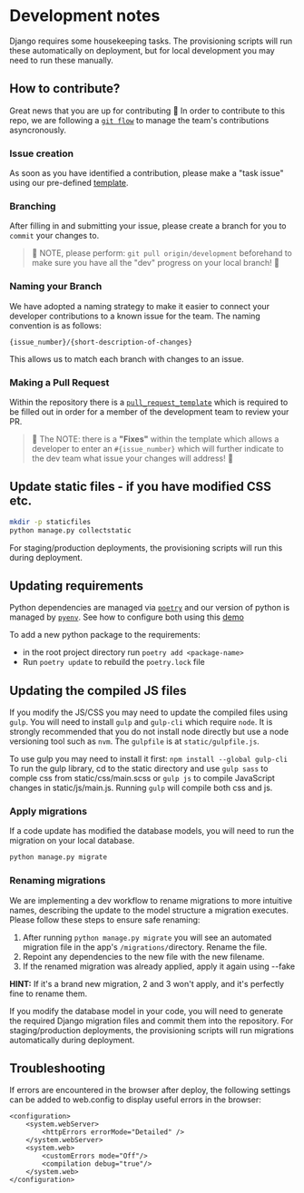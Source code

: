 # Development notes


Django requires some housekeeping tasks. The provisioning scripts will run these automatically on deployment,
but for local development you may need to run these manually.

## How to contribute?

Great news that you are up for contributing :tada: In order to contribute to this repo, we are following a [`git flow`](https://www.atlassian.com/git/tutorials/comparing-workflows/gitflow-workflow) to manage the team's contributions asyncronously.

### Issue creation
As soon as you have identified a contribution, please make a "task issue" using our pre-defined [template](https://github.com/alan-turing-institute/data-classification-app/blob/development/.github/ISSUE_TEMPLATE/task-issue-template.md).

### Branching
After filling in and submitting your issue, please create a branch for you to `commit` your changes to.

> :rotating_light: NOTE, please perform:
`git pull origin/development` beforehand to make sure you have all the "dev" progress on your local branch! :rotating_light:

### Naming your Branch
We have adopted a naming strategy to make it easier to connect your developer contributions to a known issue for the team. The naming convention is as follows:

```
{issue_number}/{short-description-of-changes}
```
This allows us to match each branch with changes to an issue.

### Making a Pull Request
Within the repository there is a [`pull_request_template`](https://github.com/alan-turing-institute/data-classification-app/blob/development/.github/pull_request_template.md) which is required to be filled out in order for a member of the development team to review your PR.

> :rotating_light: The NOTE: there is a **"Fixes"** within the template which allows a developer to enter an `#{issue_number}` which will further indicate to the dev team what issue your changes will address!  :rotating_light:



## Update static files - if you have modified CSS etc.

```bash
mkdir -p staticfiles
python manage.py collectstatic
```

For staging/production deployments, the provisioning scripts will run this during deployment.


## Updating requirements
Python dependencies are managed via [`poetry`](https://python-poetry.org/docs/basic-usage/) and our version of python is managed by [`pyenv`](https://github.com/pyenv/pyenv). See how to configure both using this [demo](https://blog.jayway.com/2019/12/28/pyenv-poetry-saviours-in-the-python-chaos/py)

To add a new python package to the requirements:

* in the root project directory run `poetry add <package-name>`
* Run `poetry update` to rebuild the `poetry.lock` file


## Updating the compiled JS files

If you modify the JS/CSS you may need to update the compiled files using `gulp`.
You will need to install `gulp` and `gulp-cli` which require `node`. It is strongly recommended that you do not install node directly but use a node versioning tool such as `nvm`. The `gulpfile` is at `static/gulpfile.js`.

To use gulp you may need to install it first: `npm install --global gulp-cli`
To run the gulp library, cd to the static directory and use `gulp sass` to comple css from static/css/main.scss or `gulp js` to compile JavaScript changes in static/js/main.js. Running `gulp` will compile both css and js.


### Apply migrations

If a code update has modified the database models, you will need to run the migration on your local database.

```bash
python manage.py migrate
```
### Renaming migrations
We are implementing a dev workflow to rename migrations to more intuitive names, describing the update to the model structure a migration executes.
Please follow these steps to ensure safe renaming:
1. After running `python manage.py migrate` you will see an automated migration file in the app's `/migrations/`directory. Rename the file.
2. Repoint any dependencies to the new file with the new filename.
3. If the renamed migration was already applied, apply it again using --fake

**HINT:** If it's a brand new migration, 2 and 3 won't apply, and it's perfectly fine to rename them.

If you modify the database model in your code, you will need to generate the required Django migration files and commit them into the repository.
For staging/production deployments, the provisioning scripts will run migrations automatically during deployment.


## Troubleshooting

If errors are encountered in the browser after deploy, the following settings can be added to web.config to display useful errors in the browser:
```
<configuration>
    <system.webServer>
        <httpErrors errorMode="Detailed" />
    </system.webServer>
    <system.web>
        <customErrors mode="Off"/>
        <compilation debug="true"/>
    </system.web>
</configuration>
```
